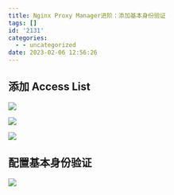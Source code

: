 ```yaml
---
title: Nginx Proxy Manager进阶：添加基本身份验证
tags: []
id: '2131'
categories:
  - - uncategorized
date: 2023-02-06 12:56:26
---
```


## 添加 Access List

![](https://img.limour.top/archives_2023/2023/02/06/63e0f2fd72abe.webp)

![](https://img.limour.top/archives_2023/2023/02/06/63e0f84e82a64.webp)

![](https://img.limour.top/archives_2023/2023/02/06/63e0f35007486.webp)

## 配置**基本身份验证**

![](https://img.limour.top/archives_2023/2023/02/06/63e0f8ca48043.webp)